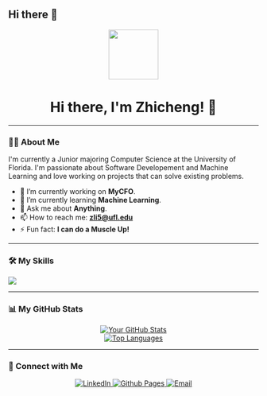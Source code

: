 ## Hi there 👋

<div align="center">
  <img src="https://media.giphy.com/media/M9gbBd9nbDrOTu1Mqx/giphy.gif" width="100">
  <h1>Hi there, I'm Zhicheng! 👋</h1>
</div>

---

### 👨‍💻 About Me
I'm currently a Junior majoring Computer Science at the University of Florida. I'm passionate about Software Developement and Machine Learning and love working on projects that can solve existing problems.

- 🔭 I’m currently working on **MyCFO**.
- 🌱 I’m currently learning **Machine Learning**.
- 💬 Ask me about **Anything**.
- 📫 How to reach me: **zli5@ufl.edu**
- ⚡ Fun fact: **I can do a Muscle Up!**

---

### 🛠️ My Skills

<!-- Icons from https://github.com/tandpfun/skill-icons -->
<p align="left">
  <a href="https://skillicons.dev">
    <img src="https://skillicons.dev/icons?i=js,ts,html,css,tailwind,react,nodejs,nextjs,py,cpp,flask,supabase,git,vscode" />
  </a>
</p>

---

### 📊 My GitHub Stats

<p align="center">
  <a href="https://github.com/anuraghazra/github-readme-stats">
    <img alt="Your GitHub Stats" src="https://github-readme-stats.vercel.app/api?username=zbanks23&show_icons=true&theme=radical" />
  </a>
  <br/>
  <a href="https://github.com/anuraghazra/github-readme-stats">
    <img alt="Top Languages" src="https://github-readme-stats.vercel.app/api/top-langs/?username=zbanks23&layout=compact&theme=radical" />
  </a>
</p>

---

### 🤝 Connect with Me

<p align="center">
  <a href="https://www.linkedin.com/in/zhicheng-li2027/">
    <img alt="LinkedIn" src="https://img.shields.io/badge/LinkedIn-0077B5?style=for-the-badge&logo=linkedin&logoColor=white">
  </a>
  <a href="https://zbanks23.github.io/Portfolio/">
    <img alt="Github Pages" src="https://img.shields.io/badge/GithubPages-222222?style=for-the-badge&logo=twitter&logoColor=white">
  </a>
  <a href="mailto:zli5@ufl.edu">
    <img alt="Email" src="https://img.shields.io/badge/Email-D14836?style=for-the-badge&logo=gmail&logoColor=white">
  </a>
</p>

